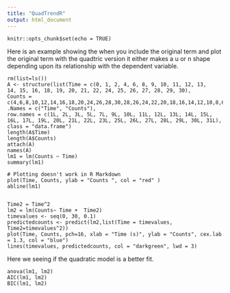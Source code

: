 ```yaml
---
title: "QuadTrendR"
output: html_document
---
```


```{r setup, include=FALSE}
knitr::opts_chunk$set(echo = TRUE)
```
Here is an example showing the when you include the original term and plot the original term with the quadtric version it either makes a u or n shape depending upon its relationship with the dependent variable.
```{r}
rm(list=ls())
A <- structure(list(Time = c(0, 1, 2, 4, 6, 8, 9, 10, 11, 12, 13, 
14, 15, 16, 18, 19, 20, 21, 22, 24, 25, 26, 27, 28, 29, 30), 
Counts = c(4,6,8,10,12,14,16,18,20,24,26,28,30,28,26,24,22,20,18,16,14,12,10,8,6,4)), .Names = c("Time", "Counts"),
row.names = c(1L, 2L, 3L, 5L, 7L, 9L, 10L, 11L, 12L, 13L, 14L, 15L, 16L, 17L, 19L, 20L, 21L, 22L, 23L, 25L, 26L, 27L, 28L, 29L, 30L, 31L),
class = "data.frame")
length(A$Time)
length(A$Counts)
attach(A)
names(A)
lm1 = lm(Counts ~ Time)
summary(lm1)

# Plotting doesn't work in R Markdown
plot(Time, Counts, ylab = "Counts ", col = "red" )
abline(lm1)


Time2 = Time^2
lm2 = lm(Counts~ Time +  Time2)
timevalues <- seq(0, 30, 0.1)
predictedcounts <- predict(lm2,list(Time = timevalues, Time2=timevalues^2))
plot(Time, Counts, pch=16, xlab = "Time (s)", ylab = "Counts", cex.lab = 1.3, col = "blue")
lines(timevalues, predictedcounts, col = "darkgreen", lwd = 3)
```
Here we seeing if the quadratic model is a better fit.
```{r}
anova(lm1, lm2)
AIC(lm1, lm2)
BIC(lm1, lm2)
```

